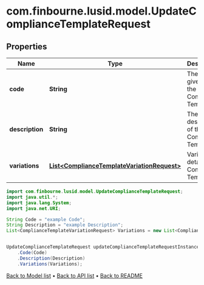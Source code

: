 # com.finbourne.lusid.model.UpdateComplianceTemplateRequest

## Properties

Name | Type | Description | Notes
------------ | ------------- | ------------- | -------------
**code** | **String** | The code given for the Compliance Template | [default to String]
**description** | **String** | The description of the Compliance Template | [default to String]
**variations** | [**List&lt;ComplianceTemplateVariationRequest&gt;**](ComplianceTemplateVariationRequest.md) | Variation details of a Compliance Template | [default to List<ComplianceTemplateVariationRequest>]

```java
import com.finbourne.lusid.model.UpdateComplianceTemplateRequest;
import java.util.*;
import java.lang.System;
import java.net.URI;

String Code = "example Code";
String Description = "example Description";
List<ComplianceTemplateVariationRequest> Variations = new List<ComplianceTemplateVariationRequest>();


UpdateComplianceTemplateRequest updateComplianceTemplateRequestInstance = new UpdateComplianceTemplateRequest()
    .Code(Code)
    .Description(Description)
    .Variations(Variations);
```


[Back to Model list](../README.md#documentation-for-models) &#8226; [Back to API list](../README.md#documentation-for-api-endpoints) &#8226; [Back to README](../README.md)
